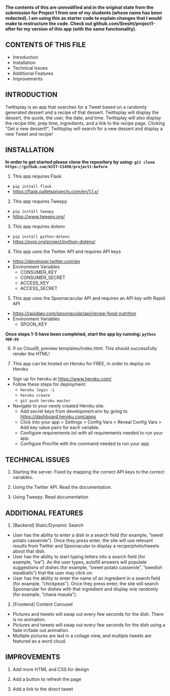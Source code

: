 **The contents of this are unmodified and in the original state from the submission for Project 1 from one of my students (whose name has been redacted).
I am using this as starter code to explain changes that I would make to restructure the code.
Check out github.com/Sresht/project1-after for my version of this app (with the same functionality).**


CONTENTS OF THIS FILE
---------------------

 * Introduction
 * Installation
 * Technical Issues
 * Additional Features
 * Improvements


INTRODUCTION
------------

Twittsplay is an app that searches for a Tweet based on a randomly generated dessert and a recipe of that dessert. Twittsplay will display the dessert, the quote, the user, the date, and time. Twittsplay will also display the recipe title, prep time, ingredients, and a link to the recipe page. Clicking "Get a new dessert!", Twittsplay will search for a new dessert and display a new Tweet and recipe!


INSTALLATION
------------

**In order to get started please clone the repository by using: `git clone https://github.com/NJIT-CS490/project1-before`**


1. This app requires Flask 
  * `pip install flask`
  * https://flask.palletsprojects.com/en/1.1.x/
  
2. This app requires Tweepy
 * `pip install tweepy`
 * https://www.tweepy.org/
 
3. This app requires dotenv
 * `pip install python-dotenv`
 * https://pypi.org/project/python-dotenv/ 
 
4. This app uses the Twitter API and requires API keys
 * https://developer.twitter.com/en
 * Environment Variables
   * CONSUMER_KEY
   * CONSUMER_SECRET
   * ACCESS_KEY
   * ACCESS_SECRET

5. This app uses the Spoonacacular API and requires an API key with Rapid API
 * https://rapidapi.com/spoonacular/api/recipe-food-nutrition
 * Environment Variables
   * SPOON_KEY
  
  
**Once steps 1-5 have been completed, start the app by running: `python app.py`**


6. If on Cloud9, preview templates/index.html. This should successfully render the HTML!

7. This app can be hosted on Heroku for FREE, in order to deploy on Heroku
 * Sign up for heroku at https://www.heroku.com/
 * Follow these steps for deployment:
   * `heroku login -i`
   * `heroku create`
   * `git push heroku master`
* Navigate to your newly created Heroku site.
  * Add secret keys from development.env by going to https://dashboard.heroku.com/apps
  * Click into your app > Settings > Config Vars > Reveal Config Vars > Add key value pairs for each variable.
  * Configure requirements.txt with all requirements needed to run your app.
  * Configure Procfile with the command needed to run your app.
    
   
TECHNICAL ISSUES
----------------

1. Starting the server. Fixed by mapping the correct API keys to the correct variables. 

2. Using the Twitter API. Read the documentation.

3. Using Tweepy. Read documentation


ADDITIONAL FEATURES
-------------------

1. [Backend] Static/Dynamic Search
 * User has the ability to enter a dish in a search field (for example, ”sweet potato casserole”). Once they
press enter, the site will use relevant results from Twitter and Spoonacular to display a recipe/photo/tweets about
that dish.
 * User has the ability to start typing letters into a search field (for example, ”sw”). As the user types,
autofill answers will populate suggestions of dishes (for example, ”sweet potato casserole”, ”swedish meatballs”)
that the user may click on.
 * User has the ability to enter the name of an ingredient in a search field (for example, ”chickpeas”).
Once they press enter, the site will search Spoonacular for dishes with that ingredient and display one randomly
(for example, ”chana masala”).

2. [Frontend] Content Carousel
 * Pictures and tweets will swap out every few seconds for the dish. There is no animation.
 * Pictures and tweets will swap out every few seconds for the dish using a fade in/fade out animation.
 * Multiple pictures are laid in a collage view, and multiple tweets are featured as a word cloud.


IMPROVEMENTS
------------

1. Add more HTML and CSS for design

2. Add a button to refresh the page

3. Add a link to the direct tweet
